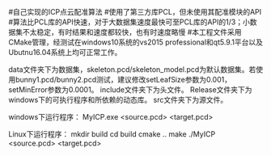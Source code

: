#自己实现的ICP点云配准算法
#使用了第三方库PCL，但未使用其配准模块的API
#算法比PCL库的API快速，对于大数据集速度最快可至PCL库的API的1/3；小数据集不太稳定，有时结果和速度都较快，也有时速度略慢
#本工程文件采用CMake管理，经测试在windows10系统的vs2015 professional和qt5.9.1平台以及Ubutnu16.04系统上均可正常工作。

data文件夹下为数据集，skeleton.pcd/skeleton_model.pcd为默认数据集。若使用bunny1.pcd/bunny2.pcd测试，建议修改setLeafSize参数为0.001，setMinError参数为0.0001。
include文件夹下为头文件。
Release文件夹下为windows下的可执行程序和所依赖的动态库。
src文件夹下为源文件。

windows下运行程序：
MyICP.exe <source.pcd> <target.pcd>

Linux下运行程序：
mkdir build
cd build
cmake ..
make
./MyICP <source.pcd> <target.pcd>
